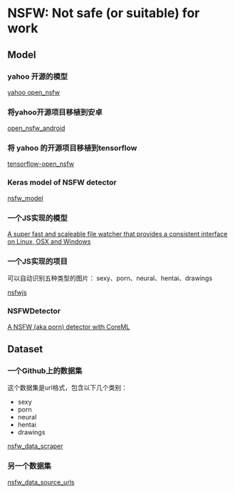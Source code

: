 # NSFW: Not safe (or suitable) for work

## Model
### yahoo 开源的模型
[yahoo open_nsfw](https://github.com/yahoo/open_nsfw)

### 将yahoo开源项目移植到安卓

[open_nsfw_android](https://github.com/devzwy/open_nsfw_android)

### 将 yahoo 的开源项目移植到tensorflow

[tensorflow-open_nsfw](https://github.com/mdietrichstein/tensorflow-open_nsfw)

### Keras model of NSFW detector

[nsfw_model](https://github.com/GantMan/nsfw_model)

### 一个JS实现的模型
[A super fast and scaleable file watcher that provides a consistent interface on Linux, OSX and Windows](https://github.com/Axosoft/nsfw)

### 一个JS实现的项目
可以自动识别五种类型的图片： sexy、porn、neural、hentai、drawings

[nsfwjs](https://github.com/infinitered/nsfwjs)

### NSFWDetector
[A NSFW (aka porn) detector with CoreML](https://github.com/lovoo/NSFWDetector)


## Dataset

### 一个Github上的数据集
这个数据集是url格式，包含以下几个类别：
- sexy
- porn
- neural
- hentai
- drawings

[nsfw_data_scraper](https://github.com/alexkimxyz/nsfw_data_scraper)

### 另一个数据集
[nsfw_data_source_urls](https://github.com/EBazarov/nsfw_data_source_urls)